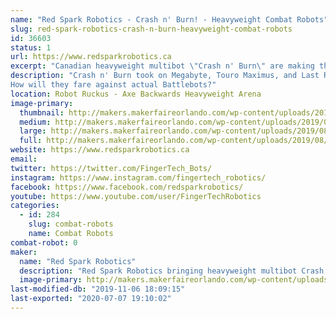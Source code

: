 ```yaml
---
name: "Red Spark Robotics - Crash n' Burn! - Heavyweight Combat Robots"
slug: red-spark-robotics-crash-n-burn-heavyweight-combat-robots
id: 36603
status: 1
url: https://www.redsparkrobotics.ca
excerpt: "Canadian heavyweight multibot \"Crash n' Burn\" are making the trip to entertain YOU!"
description: "Crash n' Burn took on Megabyte, Touro Maximus, and Last Rites at RoboGames.
How will they fare against actual Battlebots?"
location: Robot Ruckus - Axe Backwards Heavyweight Arena
image-primary:
  thumbnail: http://makers.makerfaireorlando.com/wp-content/uploads/2019/08/CnB-YouTube-thumbnail-150x150.png
  medium: http://makers.makerfaireorlando.com/wp-content/uploads/2019/08/CnB-YouTube-thumbnail-300x169.png
  large: http://makers.makerfaireorlando.com/wp-content/uploads/2019/08/CnB-YouTube-thumbnail-1024x576.png
  full: http://makers.makerfaireorlando.com/wp-content/uploads/2019/08/CnB-YouTube-thumbnail.png
website: https://www.redsparkrobotics.ca
email: 
twitter: https://twitter.com/FingerTech_Bots/
instagram: https://www.instagram.com/fingertech_robotics/
facebook: https://www.facebook.com/redsparkrobotics/
youtube: https://www.youtube.com/user/FingerTechRobotics
categories:
  - id: 284
    slug: combat-robots
    name: Combat Robots
combat-robot: 0
maker:
  name: "Red Spark Robotics"
  description: "Red Spark Robotics bringing heavyweight multibot Crash n’ Burn to entertain the audience at Robot Ruckus!"
  image-primary: http://makers.makerfaireorlando.com/wp-content/uploads/2019/08/Red-Spark-Robotics-full-color-600x454.png
last-modified-db: "2019-11-06 18:09:15"
last-exported: "2020-07-07 19:10:02"
---
```


